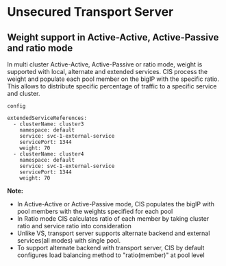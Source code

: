 # Unsecured Transport Server


## Weight support in Active-Active, Active-Passive and ratio mode
In multi cluster Active-Active, Active-Passive or ratio mode, weight is supported with local, alternate and extended services.
CIS process the weight and populate each pool member on the bigIP with the specific ratio.
This allows to distribute specific percentage of traffic to a specific service and cluster.


`config`

```
extendedServiceReferences:
  - clusterName: cluster3
    namespace: default
    service: svc-1-external-service
    servicePort: 1344
    weight: 70
  - clusterName: cluster4
    namespace: default
    service: svc-1-external-service
    servicePort: 1344
    weight: 70
```


**Note:**
* In Active-Active or Active-Passive mode, CIS populates the bigIP with pool members with the weights specified for each pool
* In Ratio mode CIS calculates ratio of each member by taking cluster ratio and service ratio into consideration
* Unlike VS, transport server supports alternate backend and external services(all modes) with single pool.
* To support alternate backend with transport server, CIS by default configures load balancing method to "ratio(member)" at pool level
  